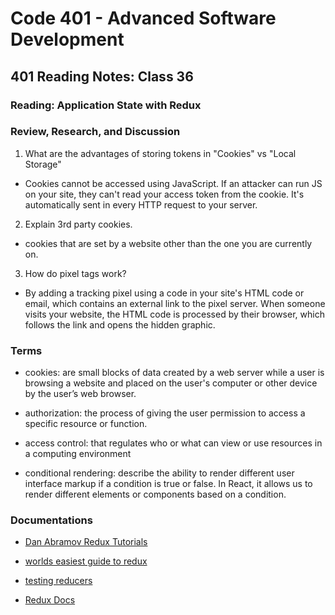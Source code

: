 # Code 401 - Advanced Software Development

## 401 Reading Notes: Class 36

### Reading: Application State with Redux

### Review, Research, and Discussion

1. What are the advantages of storing tokens in "Cookies" vs "Local Storage"
  - Cookies cannot be accessed using JavaScript. If an attacker can run JS on your site, they can't read your access token from the cookie. It's automatically sent in every HTTP request to your server.

2. Explain 3rd party cookies.
  -  cookies that are set by a website other than the one you are currently on.

3. How do pixel tags work?
  - By adding a tracking pixel using a code in your site's HTML code or email, which contains an external link to the pixel server. When someone visits your website, the HTML code is processed by their browser, which follows the link and opens the hidden graphic.

### Terms

- cookies: are small blocks of data created by a web server while a user is browsing a website and placed on the user's computer or other device by the user’s web browser.

- authorization: the process of giving the user permission to access a specific resource or function.

- access control:  that regulates who or what can view or use resources in a computing environment

- conditional rendering: describe the ability to render different user interface markup if a condition is true or false. In React, it allows us to render different elements or components based on a condition.

### Documentations

- [Dan Abramov Redux Tutorials](https://egghead.io/courses/fundamentals-of-redux-course-from-dan-abramov-bd5cc867)

- [worlds easiest guide to redux](https://www.freecodecamp.org/news/understanding-redux-the-worlds-easiest-guide-to-beginning-redux-c695f45546f6/)

- [testing reducers](https://medium.com/@netxm/testing-redux-reducers-with-jest-6653abbfe3e1)

- [Redux Docs](https://redux.js.org/)
